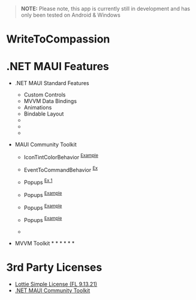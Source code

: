 > **NOTE:** Please note, this app is currently still in development and has only been tested on Android & Windows

# WriteToCompassion


# .NET MAUI Features

* .NET MAUI Standard Features
  * Custom Controls 
  * MVVM Data Bindings
  * Animations
  * Bindable Layout
  * 
  * 
  *  
  
* MAUI Community Toolkit
  * IconTintColorBehavior   <sup>[Example](https://github.com/devczr/WriteToCompassion/blob/0b6ca714d6a588acd0efddf28f8994490d41400d/Views/HomeView.xaml#L312) </sup>
 
  * EventToCommandBehavior <sup>[Ex](https://github.com/devczr/WriteToCompassion/blob/1523ad40d0bc0eac9338bbe64f51856052724110/Views/HomeView.xaml#L22) </sup>
  * Popups <sup>[Ex 1](https://github.com/devczr/WriteToCompassion/blob/1523ad40d0bc0eac9338bbe64f51856052724110/Views/Popups/ThemeOptionsPopup.xaml) </sup>
  * Popups <sup>[Example]() </sup>
  * Popups <sup>[Example]() </sup>
  * Popups <sup>[Example]() </sup>
  * 

* MVVM Toolkit
  * 
  * 
  * 
  * 
  * 
  * 
  
  
# 3rd Party Licenses 
* [Lottie Simple License (FL 9.13.21)](https://lottiefiles.com/page/license)
* [.NET MAUI Community Toolkit](https://github.com/CommunityToolkit/Maui)

